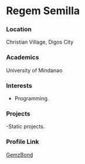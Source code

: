 # Regem Semilla

### Location

Christian Village, Digos City

### Academics

University of Mindanao

### Interests

- Programming.

### Projects

-Static projects.

### Profile Link

[GemzBond](https://github.com/GemzBond)
